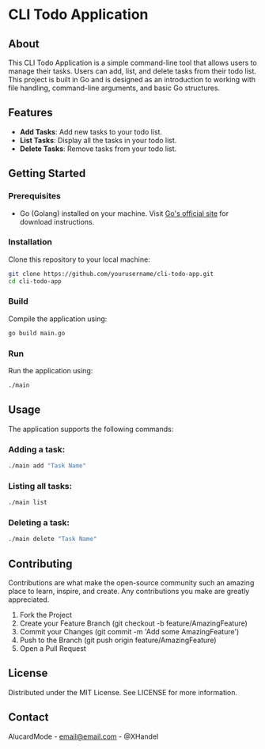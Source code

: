 # CLI Todo Application

## About
This CLI Todo Application is a simple command-line tool that allows users to manage their tasks. Users can add, list, and delete tasks from their todo list. This project is built in Go and is designed as an introduction to working with file handling, command-line arguments, and basic Go structures.

## Features
- **Add Tasks**: Add new tasks to your todo list.
- **List Tasks**: Display all the tasks in your todo list.
- **Delete Tasks**: Remove tasks from your todo list.

## Getting Started

### Prerequisites
- Go (Golang) installed on your machine. Visit [Go's official site](https://golang.org/dl/) for download instructions.

### Installation
Clone this repository to your local machine:
```bash
git clone https://github.com/yourusername/cli-todo-app.git
cd cli-todo-app
```


### Build
Compile the application using:
```bash
go build main.go
```
### Run
Run the application using:
```bash
./main
```

## Usage
The application supports the following commands:

### Adding a task:
```bash
./main add "Task Name"
```

### Listing all tasks:
```bash
./main list
```
### Deleting a task:
```bash
./main delete "Task Name"
```

## Contributing
Contributions are what make the open-source community such an amazing place to learn, inspire, and create. Any contributions you make are greatly appreciated.

1. Fork the Project
2. Create your Feature Branch (git checkout -b feature/AmazingFeature)
3. Commit your Changes (git commit -m 'Add some AmazingFeature')
4. Push to the Branch (git push origin feature/AmazingFeature)
5. Open a Pull Request

## License
Distributed under the MIT License. See LICENSE for more information.

## Contact
AlucardMode - email@email.com - @XHandel

